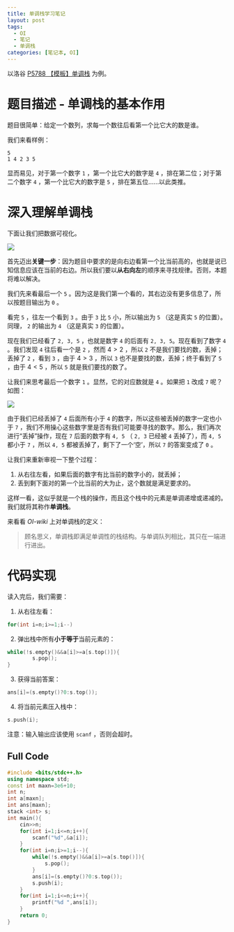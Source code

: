 ```yaml
---
title: 单调栈学习笔记
layout: post
tags:
  - OI
  - 笔记
  - 单调栈
categories: [笔记本, OI]
---
```

以洛谷 [P5788 【模板】单调栈](https://www.luogu.com.cn/problem/P5788 "P5788 【模板】单调栈") 为例。
# 题目描述 - 单调栈的基本作用

题目很简单：给定一个数列，求每一个数往后看第一个比它大的数是谁。

我们来看样例：

```
5
1 4 2 3 5
```

显而易见，对于第一个数字 `1` ，第一个比它大的数字是 `4` ，排在第二位；对于第二个数字 `4` ，第一个比它大的数字是 `5` ，排在第五位……以此类推。

# 深入理解单调栈

下面让我们把数据可视化。

![](https://s2.loli.net/2022/07/24/g9D8zFBMmaxSL1V.png)

首先迈出**关键一步**：因为题目中要求的是向右边看第一个比当前高的，也就是说已知信息应该在当前的右边。所以我们要以**从右向左**的顺序来寻找规律。否则，本题将难以解决。

我们先来看最后一个 `5` 。因为这是我们第一个看的，其右边没有更多信息了，所以按题目输出为 `0` 。

看完 `5` ，往左一个看到 `3` 。由于 `3` 比 `5` 小，所以输出为 `5` （这是真实 `5` 的位置）。同理， `2` 的输出为 `4` （这是真实 `3` 的位置）。

现在我们已经看了 `2, 3, 5` ，也就是数字 `4` 的后面有 `2, 3, 5`。现在看到了数字 `4` 。我们发现 `4` 往后看一个是 `2` ，然而 $4 > 2$ ，所以 `2` 不是我们要找的数，丢掉；丢掉了 `2` ，看到 `3` ，由于 $4 > 3$ ，所以 `3` 也不是要找的数，丢掉；终于看到了 `5` ，由于 $4 < 5$ ，所以 `5` 就是我们要找的数了。

让我们来思考最后一个数字 `1` 。显然，它的对应数就是 `4` 。如果把 `1` 改成 `7` 呢？如图：

![](https://s2.loli.net/2022/07/24/RmkLI4QD1sZ6yJw.png)

由于我们已经丢掉了 `4` 后面所有小于 `4` 的数字，所以这些被丢掉的数字一定也小于 `7` ，我们不用操心这些数字里是否有我们可能要寻找的数字。那么，我们再次进行“丢掉”操作，现在 `7` 后面的数字有 `4, 5` （ `2, 3` 已经被 `4` 丢掉了），而 `4, 5` 都小于 `7` ，所以 `4, 5` 都被丢掉了，剩下了一个‘空’，所以 `7` 的答案变成了 `0` 。

让我们来重新审视一下整个过程：

1. 从右往左看，如果后面的数字有比当前的数字小的，就丢掉；
2. 丢到剩下面对的第一个比当前的大为止，这个数就是满足要求的。

这样一看，这似乎就是一个栈的操作，而且这个栈中的元素是单调递增或递减的。我们就将其称作**单调栈**。

来看看 *OI-wiki* 上对单调栈的定义：
> 顾名思义，单调栈即满足单调性的栈结构。与单调队列相比，其只在一端进行进出。

# 代码实现

读入完后，我们需要：

1. 从右往左看： 
```cpp
for(int i=n;i>=1;i--)
```
2. 弹出栈中所有**小于等于**当前元素的：
```cpp
while(!s.empty()&&a[i]>=a[s.top()]){
        s.pop();
}
```
3. 获得当前答案：
```cpp
ans[i]=(s.empty()?0:s.top());
```
4. 将当前元素压入栈中：
```cpp
s.push(i);
```

注意：输入输出应该使用 `scanf` ，否则会超时。

## Full Code

```cpp
#include <bits/stdc++.h>
using namespace std;
const int maxn=3e6+10;
int n;
int a[maxn];
int ans[maxn];
stack <int> s;
int main(){
    cin>>n;
    for(int i=1;i<=n;i++){
        scanf("%d",&a[i]);
    }
    for(int i=n;i>=1;i--){
        while(!s.empty()&&a[i]>=a[s.top()]){
            s.pop();
        }
        ans[i]=(s.empty()?0:s.top());
        s.push(i);
    }
    for(int i=1;i<=n;i++){
        printf("%d ",ans[i]);
    }
    return 0;
}
```